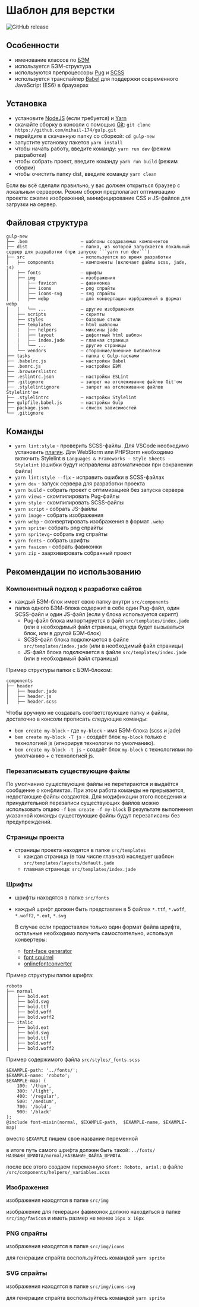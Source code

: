 # Шаблон для верстки

![GitHub release](https://img.shields.io/github/package-json/v/mihail-174/gulp)

## Особенности
* именование классов по [БЭМ](https://ru.bem.info/)
* используется БЭМ-структура
* используются препроцессоры [Pug](https://pugjs.org/) и [SCSS](https://sass-lang.com/)
* используется транспайлер [Babel](https://babeljs.io/) для поддержки современного JavaScript (ES6) в браузерах

## Установка
* установите [NodeJS](https://nodejs.org/en/) (если требуется) и [Yarn](https://yarnpkg.com/en/docs/install)
* скачайте сборку в консоли с помощью [Git](https://git-scm.com/downloads): ```git clone https://github.com/mihail-174/gulp.git```
* перейдите в скачанную папку со сборкой: ```cd gulp-new```
* запустите установку пакетов ```yarn install```
* чтобы начать работу, введите команду: ```yarn run dev``` (режим разработки)
* чтобы собрать проект, введите команду ```yarn run build``` (режим сборки)
* чтобы очистить папку dist, введите команду ```yarn clean```

Если вы всё сделали правильно, у вас должен открыться браузер с локальным сервером.
Режим сборки предполагает оптимизацию проекта: сжатие изображений, минифицирование CSS и JS-файлов для загрузки на сервер.

## Файловая структура

```
gulp-new
├── .bem                    — шаблоны создаваемых компонентов
├── dist                    — папка, из которой запускается локальный сервер для разработки (при запуске ```yarn run dev```)
├── src                     — используется во время разработки
│   ├── components          — компоненты (включает файлы scss, jade, js)
│   ├── fonts               — шрифты
│   ├── img                 — изображения
│   │   ├── favicon         — фавиконка
│   │   ├── icons           — png спрайты
│   │   ├── icons-svg       — svg спрайты
│   │   ├── webp            — для конвертации изрбражений в формат webp
│   |   └── ...             — другие изображения
│   ├── scripts             — скрипты
│   ├── styles              — базовые стили
│   ├── templates           — html шаблоны
│   |   ├── helpers         — миксины jade
│   |   ├── layout          — дефолтный html шаблон
│   |   ├── index.jade      — главная страница
│   |   └── ...             — другие страницы
│   └── vendors             — сторонние/внешние библиотеки
├── tasks                   — папка с Gulp-тасками
├── .babelrc.js             — настройки Babel
├── .bemrc.js               — настройки БЭМ
├── .browserslistrc
├── .eslintrc.json          — настройки ESLint
├── .gitignore              – запрет на отслеживание файлов Git'ом
├── .stylelintignore        – запрет на отслеживание файлов Stylelint'ом
├── .stylelintrc            — настройки Stylelint
├── gulpfile.babel.js       — настройки Gulp
├── package.json            — список зависимостей
└── .gitignore
```

## Команды
* ```yarn lint:style``` - проверить SCSS-файлы. Для VSCode необходимо установить [плагин](https://marketplace.visualstudio.com/items?itemName=shinnn.stylelint). Для WebStorm
или PHPStorm необходимо включить Stylelint в ```Languages & Frameworks - Style Sheets - Stylelint``` (ошибки будут исправлены автоматически при сохранении файла)
* ```yarn lint:style --fix``` - исправить ошибки в SCSS-файлах
* ```yarn dev``` - запуск сервера для разработки проекта
* ```yarn build``` - собрать проект с оптимизацией без запуска сервера
* ```yarn views``` - скомпилировать Pug-файлы
* ```yarn style``` - скомпилировать SCSS-файлы
* ```yarn script``` - собрать JS-файлы
* ```yarn image``` - собрать изображения
* ```yarn webp``` - сконвертировать изображения в формат ```.webp```
* ```yarn sprite```- собрать png спрайты
* ```yarn spritevg```- собрать svg спрайты
* ```yarn fonts``` - собрать шрифты
* ```yarn favicon``` - собрать фавиконки
* ```yarn zip``` - заархивировать собранный проект

## Рекомендации по использованию
### Компонентный подход к разработке сайтов
* каждый БЭМ-блок имеет свою папку внутри ```src/components```
* папка одного БЭМ-блока содержит в себе один Pug-файл, один SCSS-файл и один JS-файл (если у блока используется скрипт)
    * Pug-файл блока импортируется в файл ```src/templates/index.jade``` (или в необходимый файл страницы, откуда будет вызываться блок, или в другой БЭМ-блок)
    * SCSS-файл блока подключается в файле ```src/templates/index.jade``` (или в необходимый файл страницы)
    * JS-файл блока подключается в файле ```src/templates/index.jade``` (или в необходимый файл страницы)

Пример структуры папки с БЭМ-блоком:
```
components
├── header
│   ├── header.jade
│   ├── header.js
│   ├── header.scss
```
Чтобы вручную не создавать соответствующие папку и файлы, достаточно в консоли прописать следующие команды:
* ```bem create my-block``` - где ```my-block``` - имя БЭМ-блока (scss и jade)
* ```bem create my-block -T js``` - cоздаёт блок ```my-block``` только c технологией js (игнорируя технологии по умолчанию).
* ```bem create my-block -t js``` - cоздаёт блок ```my-block``` с технологиями по умолчанию + c технологией js.

### Перезаписывать существующие файлы
По умолчанию существующие файлы не перетираются и выдаётся сообщение о конфликтах. При этом работа команды не прерывается, недостающие файлы создаются. Для модификации этого поведения и принудительной перезаписи существующих файлов можно использовать опцию ```-f```
```bem create -f my-block```
В результате выполнения указанной команды существующие файлы будут перезаписаны без предупреждений.

### Страницы проекта
* страницы проекта находятся в папке ```src/templates```
    * каждая страница (в том числе главная) наследует шаблон ```src/templates/layouts/default.jade```
    * главная страница: ```src/templates/index.jade```

### Шрифты
* шрифты находятся в папке ```src/fonts```
* каждый шрифт должен быть представлен в 5 файлах `*.ttf`, `*.woff`, `*.woff2`, `*.eot`, `*.svg`

    В случае если предоставлен только один формат файла шрифта, остальные необходимо получить самостоятельно, используя конвертеры:

    * [ font-face generator ](https://everythingfonts.com/font-face)
    * [ font squirrel ](https://www.fontsquirrel.com/tools/webfont-generator)
    * [ onlinefontconverter ](https://onlinefontconverter.com/)

Пример структуры папки шрифта:
```
roboto
├── normal
│   ├── bold.eot
│   ├── bold.svg
│   ├── bold.ttf
│   ├── bold.woff
│   ├── bold.woff2
├── italic
│   ├── bold.eot
│   ├── bold.svg
│   ├── bold.ttf
│   ├── bold.woff
│   ├── bold.woff2
```

Пример содержимого файла `src/styles/_fonts.scss`
```
$EXAMPLE-path: '../fonts/';
$EXAMPLE-name: 'roboto';
$EXAMPLE-map: (
    100: '/thin',
    300: '/light',
    400: '/regular',
    500: '/medium',
    700: '/bold',
    900: '/black'
);
@include font-mixin(normal, $EXAMPLE-path,  $EXAMPLE-name, $EXAMPLE-map)
```

вместо `$EXAMPLE` пишем свое название переменной

в итоге путь самого шрифта должен быть такой: `../fonts/НАЗВАНИ_ШРИФТА/normal/НАЗВАНИЕ_ФАЙЛА_ШРИФТА`

после все этого создаем переменную `$font: Roboto, arial;` в файле `/src/components/helpers/_variables.scss`

### Изображения
изображения находятся в папке ```src/img```

изображение для генерации фавиконок должно находиться в папке ```src/img/favicon``` и иметь размер не менее ```16px x 16px```

### PNG спрайты
изображения находятся в папке ```src/img/icons```

для генерации спрайта воспользуйтесь командой ```yarn sprite```

### SVG спрайты
изображения находятся в папке ```src/img/icons-svg```

для генерации спрайта воспользуйтесь командой ```yarn sprite```
